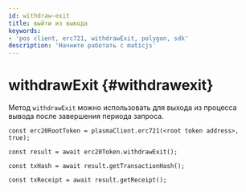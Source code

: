 ```yaml
---
id: withdraw-exit
title: выйти из вывода
keywords:
- 'pos client, erc721, withdrawExit, polygon, sdk'
description: 'Начните работать с maticjs'
---
```


# withdrawExit {#withdrawexit}

Метод `withdrawExit` можно использовать для выхода из процесса вывода после завершения периода запроса.

```
const erc20RootToken = plasmaClient.erc721(<root token address>, true);

const result = await erc20Token.withdrawExit();

const txHash = await result.getTransactionHash();

const txReceipt = await result.getReceipt();

```
